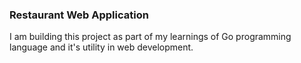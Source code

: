 ### Restaurant Web Application

I am building this project as part of my learnings of Go programming language and it's utility in web development.